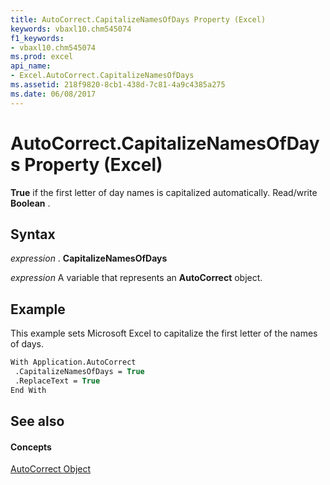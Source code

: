 ```yaml
---
title: AutoCorrect.CapitalizeNamesOfDays Property (Excel)
keywords: vbaxl10.chm545074
f1_keywords:
- vbaxl10.chm545074
ms.prod: excel
api_name:
- Excel.AutoCorrect.CapitalizeNamesOfDays
ms.assetid: 218f9820-8cb1-438d-7c81-4a9c4385a275
ms.date: 06/08/2017
---
```



# AutoCorrect.CapitalizeNamesOfDays Property (Excel)

 **True** if the first letter of day names is capitalized automatically. Read/write **Boolean** .


## Syntax

 _expression_ . **CapitalizeNamesOfDays**

 _expression_ A variable that represents an **AutoCorrect** object.


## Example

This example sets Microsoft Excel to capitalize the first letter of the names of days.


```vb
With Application.AutoCorrect 
 .CapitalizeNamesOfDays = True 
 .ReplaceText = True 
End With
```


## See also


#### Concepts


[AutoCorrect Object](Excel.AutoCorrect(objec).md)

